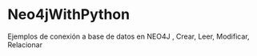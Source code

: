 # Neo4jWithPython
Ejemplos de conexión a base de datos en NEO4J , Crear, Leer, Modificar, Relacionar
